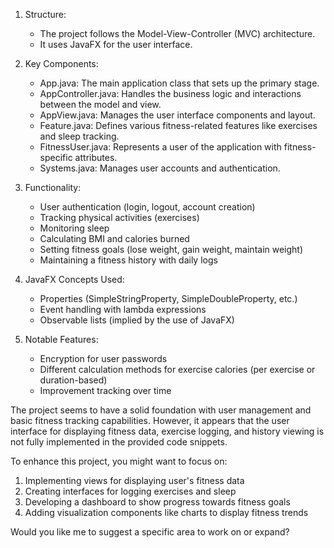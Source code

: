 1. Structure:
   - The project follows the Model-View-Controller (MVC) architecture.
   - It uses JavaFX for the user interface.

2. Key Components:
   - App.java: The main application class that sets up the primary stage.
   - AppController.java: Handles the business logic and interactions between the model and view.
   - AppView.java: Manages the user interface components and layout.
   - Feature.java: Defines various fitness-related features like exercises and sleep tracking.
   - FitnessUser.java: Represents a user of the application with fitness-specific attributes.
   - Systems.java: Manages user accounts and authentication.

3. Functionality:
   - User authentication (login, logout, account creation)
   - Tracking physical activities (exercises)
   - Monitoring sleep
   - Calculating BMI and calories burned
   - Setting fitness goals (lose weight, gain weight, maintain weight)
   - Maintaining a fitness history with daily logs

4. JavaFX Concepts Used:
   - Properties (SimpleStringProperty, SimpleDoubleProperty, etc.)
   - Event handling with lambda expressions
   - Observable lists (implied by the use of JavaFX)

5. Notable Features:
   - Encryption for user passwords
   - Different calculation methods for exercise calories (per exercise or duration-based)
   - Improvement tracking over time

The project seems to have a solid foundation with user management and basic fitness tracking capabilities. However, it appears that the user interface for displaying fitness data, exercise logging, and history viewing is not fully implemented in the provided code snippets.

To enhance this project, you might want to focus on:
1. Implementing views for displaying user's fitness data
2. Creating interfaces for logging exercises and sleep
3. Developing a dashboard to show progress towards fitness goals
4. Adding visualization components like charts to display fitness trends

Would you like me to suggest a specific area to work on or expand?

